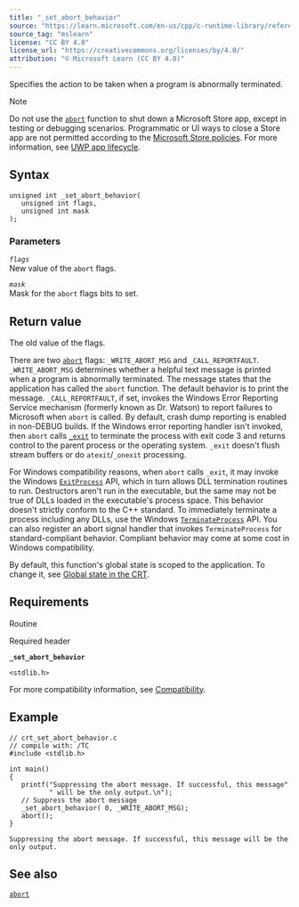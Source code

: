 ```yaml
---
title: "_set_abort_behavior"
source: "https://learn.microsoft.com/en-us/cpp/c-runtime-library/reference/set-abort-behavior?view=msvc-170"
source_tag: "mslearn"
license: "CC BY 4.0"
license_url: "https://creativecommons.org/licenses/by/4.0/"
attribution: "© Microsoft Learn (CC BY 4.0)"
---
```

Specifies the action to be taken when a program is abnormally terminated.

Note

Do not use the [`abort`](https://learn.microsoft.com/en-us/cpp/c-runtime-library/reference/abort?view=msvc-170) function to shut down a Microsoft Store app, except in testing or debugging scenarios. Programmatic or UI ways to close a Store app are not permitted according to the [Microsoft Store policies](https://learn.microsoft.com/en-us/windows/apps/publish/store-policies). For more information, see [UWP app lifecycle](https://learn.microsoft.com/en-us/windows/uwp/launch-resume/app-lifecycle).

## Syntax

```
unsigned int _set_abort_behavior(
   unsigned int flags,
   unsigned int mask
);
```

### Parameters

_`flags`_  
New value of the `abort` flags.

_`mask`_  
Mask for the `abort` flags bits to set.

## Return value

The old value of the flags.

There are two [`abort`](https://learn.microsoft.com/en-us/cpp/c-runtime-library/reference/abort?view=msvc-170) flags: `_WRITE_ABORT_MSG` and `_CALL_REPORTFAULT`. `_WRITE_ABORT_MSG` determines whether a helpful text message is printed when a program is abnormally terminated. The message states that the application has called the `abort` function. The default behavior is to print the message. `_CALL_REPORTFAULT`, if set, invokes the Windows Error Reporting Service mechanism (formerly known as Dr. Watson) to report failures to Microsoft when `abort` is called. By default, crash dump reporting is enabled in non-DEBUG builds. If the Windows error reporting handler isn't invoked, then `abort` calls [`_exit`](https://learn.microsoft.com/en-us/cpp/c-runtime-library/reference/exit-exit-exit?view=msvc-170) to terminate the process with exit code 3 and returns control to the parent process or the operating system. `_exit` doesn't flush stream buffers or do `atexit`/`_onexit` processing.

For Windows compatibility reasons, when `abort` calls `_exit`, it may invoke the Windows [`ExitProcess`](https://learn.microsoft.com/en-us/windows/win32/api/processthreadsapi/nf-processthreadsapi-exitprocess) API, which in turn allows DLL termination routines to run. Destructors aren't run in the executable, but the same may not be true of DLLs loaded in the executable's process space. This behavior doesn't strictly conform to the C++ standard. To immediately terminate a process including any DLLs, use the Windows [`TerminateProcess`](https://learn.microsoft.com/en-us/windows/desktop/api/processthreadsapi/nf-processthreadsapi-terminateprocess) API. You can also register an abort signal handler that invokes `TerminateProcess` for standard-compliant behavior. Compliant behavior may come at some cost in Windows compatibility.

By default, this function's global state is scoped to the application. To change it, see [Global state in the CRT](https://learn.microsoft.com/en-us/cpp/c-runtime-library/global-state?view=msvc-170).

## Requirements

Routine

Required header

**`_set_abort_behavior`**

`<stdlib.h>`

For more compatibility information, see [Compatibility](https://learn.microsoft.com/en-us/cpp/c-runtime-library/compatibility?view=msvc-170).

## Example

```
// crt_set_abort_behavior.c
// compile with: /TC
#include <stdlib.h>

int main()
{
   printf("Suppressing the abort message. If successful, this message"
          " will be the only output.\n");
   // Suppress the abort message
   _set_abort_behavior( 0, _WRITE_ABORT_MSG);
   abort();
}
```

```
Suppressing the abort message. If successful, this message will be the only output.
```

## See also

[`abort`](https://learn.microsoft.com/en-us/cpp/c-runtime-library/reference/abort?view=msvc-170)